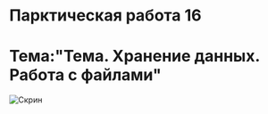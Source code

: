 Парктическая работа 16
==============================================
Тема:"Тема. Хранение данных. Работа с файлами"
==============================================
![Скрин](http://git.scc/git/Repository/Blob/27a78543-39ed-4f1c-8e69-9fd4a3852b10?encodedName=master&encodedPath=MDK01.03%2Fpr16%2F1.png)